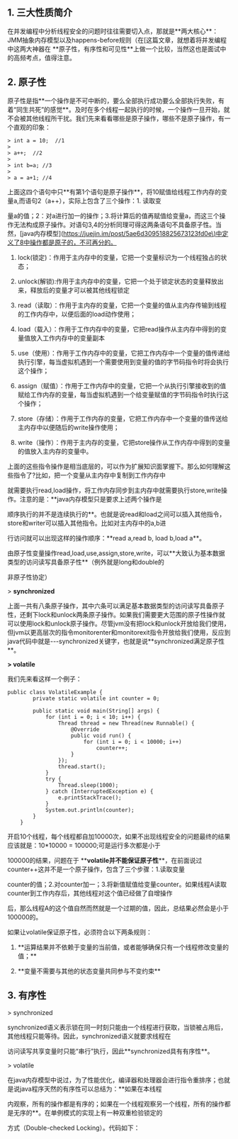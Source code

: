 ## 1. 三大性质简介

在并发编程中分析线程安全的问题时往往需要切入点，那就是\*\*两大核心\*\*：JMM抽象内存模型以及happens-before规则（在\[这篇文章，就想着将并发编程中这两大神器在 \*\*原子性，有序性和可见性\*\*上做一个比较，当然这也是面试中的高频考点，值得注意。

## 2. 原子性

原子性是指\*\*一个操作是不可中断的，要么全部执行成功要么全部执行失败，有着“同生共死”的感觉\*\*。及时在多个线程一起执行的时候，一个操作一旦开始，就不会被其他线程所干扰。我们先来看看哪些是原子操作，哪些不是原子操作，有一个直观的印象：

```
> int a = 10;  //1
> 
> a++;  //2
> 
> int b=a; //3
> 
> a = a+1; //4
```

上面这四个语句中只\*\*有第1个语句是原子操作\*\*，将10赋值给线程工作内存的变量a,而语句2（a++），实际上包含了三个操作：1. 读取变

量a的值；2：对a进行加一的操作；3.将计算后的值再赋值给变量a，而这三个操作无法构成原子操作。对语句3,4的分析同理可得这两条语句不具备原子性。当然，\[java内存模型\]\([https://juejin.im/post/5ae6d309518825673123fd0e\)中定义了8中操作都是原子的，不可再分的。](https://juejin.im/post/5ae6d309518825673123fd0e%29中定义了8中操作都是原子的，不可再分的。)

1. lock\(锁定\)：作用于主内存中的变量，它把一个变量标识为一个线程独占的状态；

2. unlock\(解锁\):作用于主内存中的变量，它把一个处于锁定状态的变量释放出来，释放后的变量才可以被其他线程锁定

3. read（读取）：作用于主内存的变量，它把一个变量的值从主内存传输到线程的工作内存中，以便后面的load动作使用；

4. load（载入）：作用于工作内存中的变量，它把read操作从主内存中得到的变量值放入工作内存中的变量副本

5. use（使用）：作用于工作内存中的变量，它把工作内存中一个变量的值传递给执行引擎，每当虚拟机遇到一个需要使用到变量的值的字节码指令时将会执行这个操作；

6. assign（赋值）：作用于工作内存中的变量，它把一个从执行引擎接收到的值赋给工作内存的变量，每当虚拟机遇到一个给变量赋值的字节码指令时执行这个操作；

7. store（存储）：作用于工作内存的变量，它把工作内存中一个变量的值传送给主内存中以便随后的write操作使用；

8. write（操作）：作用于主内存的变量，它把store操作从工作内存中得到的变量的值放入主内存的变量中。

上面的这些指令操作是相当底层的，可以作为扩展知识面掌握下。那么如何理解这些指令了?比如，把一个变量从主内存中复制到工作内存中

就需要执行read,load操作，将工作内存同步到主内存中就需要执行store,write操作。注意的是：\*\*java内存模型只是要求上述两个操作是

顺序执行的并不是连续执行的\*\*。也就是说read和load之间可以插入其他指令，store和writer可以插入其他指令。比如对主内存中的a,b进

行访问就可以出现这样的操作顺序：\*\*read a,read b, load b,load a\*\*。

由原子性变量操作read,load,use,assign,store,write，可以\*\*大致认为基本数据类型的访问读写具备原子性\*\*（例外就是long和double的

非原子性协定）

&gt; **synchronized**

上面一共有八条原子操作，其中六条可以满足基本数据类型的访问读写具备原子性，还剩下lock和unlock两条原子操作。如果我们需要更大范围的原子性操作就可以使用lock和unlock原子操作。尽管jvm没有把lock和unlock开放给我们使用，但jvm以更高层次的指令monitorenter和monitorexit指令开放给我们使用，反应到java代码中就是---synchronized关键字，也就是说\*\*synchronized满足原子性\*\*。

**&gt; volatile**

我们先来看这样一个例子：

```
public class VolatileExample {
        private static volatile int counter = 0;

        public static void main(String[] args) {
            for (int i = 0; i < 10; i++) {
                Thread thread = new Thread(new Runnable() {
                    @Override
                    public void run() {
                        for (int i = 0; i < 10000; i++)
                            counter++;
                    }
                });
                thread.start();
            }
            try {
                Thread.sleep(1000);
            } catch (InterruptedException e) {
                e.printStackTrace();
            }
            System.out.println(counter);
        }
    }
```

开启10个线程，每个线程都自加10000次，如果不出现线程安全的问题最终的结果应该就是：10\*10000 = 100000;可是运行多次都是小于

100000的结果，问题在于 \*\***volatile并不能保证原子性**\*\*，在前面说过counter++这并不是一个原子操作，包含了三个步骤：1.读取变量

counter的值；2.对counter加一；3.将新值赋值给变量counter。如果线程A读取counter到工作内存后，其他线程对这个值已经做了自增操作

后，那么线程A的这个值自然而然就是一个过期的值，因此，总结果必然会是小于100000的。

如果让volatile保证原子性，必须符合以下两条规则：

1. \*\*运算结果并不依赖于变量的当前值，或者能够确保只有一个线程修改变量的值；\*\*

2. \*\*变量不需要与其他的状态变量共同参与不变约束\*\*

## 3. 有序性

&gt; synchronized

synchronized语义表示锁在同一时刻只能由一个线程进行获取，当锁被占用后，其他线程只能等待。因此，synchronized语义就要求线程在

访问读写共享变量时只能“串行”执行，因此\*\*synchronized具有有序性\*\*。

&gt; volatile

在java内存模型中说过，为了性能优化，编译器和处理器会进行指令重排序；也就是说java程序天然的有序性可以总结为：\*\*如果在本线程

内观察，所有的操作都是有序的；如果在一个线程观察另一个线程，所有的操作都是无序的\*\*。在单例模式的实现上有一种双重检验锁定的

方式（Double-checked Locking）。代码如下：

